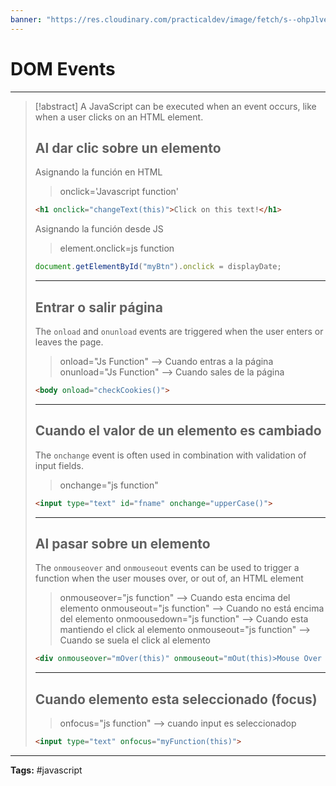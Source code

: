 ```yaml
---
banner: "https://res.cloudinary.com/practicaldev/image/fetch/s--ohpJlve1--/c_imagga_scale,f_auto,fl_progressive,h_420,q_auto,w_1000/https://res.cloudinary.com/drquzbncy/image/upload/v1586605549/javascript_banner_sxve2l.jpg"
---
```

# DOM Events
<hr> 

> [!abstract]
> A JavaScript can be executed when an event occurs, like when a user clicks on an HTML element.
> 
> ## Al dar clic sobre un elemento
> Asignando la función en HTML
> >onclick='Javascript function'      
> ```html
> <h1 onclick="changeText(this)">Click on this text!</h1>
> ```
> Asignando la función desde JS
> >element.onclick=js function
> ```js
> document.getElementById("myBtn").onclick = displayDate;
> ```
> <hr> 
> 
> ## Entrar o salir página
> The `onload` and `onunload` events are triggered when the user enters or leaves the page.
> >onload="Js Function" --> Cuando entras a la página
> >onunload="Js Function" --> Cuando sales de la página
> ```html
> <body onload="checkCookies()">
> ```
> <hr> 
> 
> ## Cuando el valor de un elemento es cambiado
> The `onchange` event is often used in combination with validation of input fields.
> >onchange="js function"
> ```html
> <input type="text" id="fname" onchange="upperCase()">
> ```
> <hr> 
> 
> ## Al pasar sobre un elemento
> The `onmouseover` and `onmouseout` events can be used to trigger a function when the user mouses over, or out of, an HTML element
> >onmouseover="js function"   -->  Cuando esta encima del elemento
> >onmouseout="js function"    -->  Cuando no está encima del elemento
> >onmoousedown="js function" -->  Cuando esta mantiendo el click al elemento
> >onmouseout="js function"    -->  Cuando se suela el click al elemento
> ```html
> <div onmouseover="mOver(this)" onmouseout="mOut(this)>Mouse Over Me</div>
> ```
> <hr> 
> 
> ## Cuando elemento esta seleccionado (focus)
> >onfocus="js function"  --> cuando input es seleccionadop
> ```html
> <input type="text" onfocus="myFunction(this)">
> ```
> 

<hr>
<b>Tags:</b> #javascript 